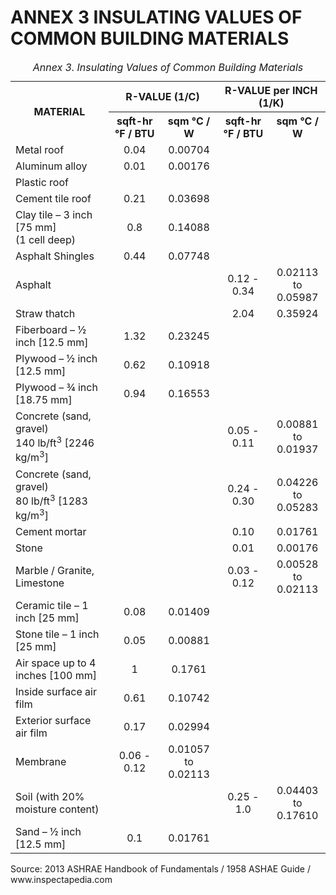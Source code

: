 # ANNEX 3 INSULATING VALUES OF COMMON BUILDING MATERIALS

<div>
<table>
  <caption><i>Annex 3. Insulating Values of Common Building Materials</i></caption>
  <tr>
    <th rowspan="2" align="center">MATERIAL</th>
    <th colspan="2" align="center">R-VALUE (1/C)</th>
    <th colspan="2" align="center">R-VALUE per INCH (1/K)</th>
  </tr>
  <tr>
    <th align="center">sqft-hr &deg;F / BTU</th>
    <th align="center">sqm &deg;C / W</th>
    <th align="center">sqft-hr &deg;F / BTU</th>
    <th align="center">sqm &deg;C / W</th>
  </tr>
  <tr>
    <td>Metal roof</td>
    <td align="center">0.04</td>
    <td align="center">0.00704</td>
    <td align="center"></td>
    <td align="center"></td>
  </tr>
  <tr>
    <td>Aluminum alloy</td>
    <td align="center">0.01</td>
    <td align="center">0.00176</td>
    <td align="center"></td>
    <td align="center"></td>
  </tr>
  <tr>
    <td>Plastic roof</td>
    <td align="center"></td>
    <td align="center"></td>
    <td align="center"></td>
    <td align="center"></td>
  </tr>
  <tr>
    <td>Cement tile roof</td>
    <td align="center">0.21</td>
    <td align="center">0.03698</td>
    <td align="center"></td>
    <td align="center"></td>
  </tr>
  <tr>
    <td>Clay tile &ndash; 3 inch [75 mm]<br>(1 cell deep)</td>
    <td align="center">0.8</td>
    <td align="center">0.14088</td>
    <td align="center"></td>
    <td align="center"></td>
  </tr>
  <tr>
    <td>Asphalt Shingles</td>
    <td align="center">0.44</td>
    <td align="center">0.07748</td>
    <td align="center"></td>
    <td align="center"></td>
  </tr>
  <tr>
    <td>Asphalt</td>
    <td align="center"></td>
    <td align="center"></td>
    <td align="center">0.12 - 0.34</td>
    <td align="center">0.02113 to<br>0.05987</td>
  </tr>
  <tr>
    <td>Straw thatch</td>
    <td align="center"></td>
    <td align="center"></td>
    <td align="center">2.04</td>
    <td align="center">0.35924</td>
  </tr>
  <tr>
    <td>Fiberboard &ndash; &frac12; inch [12.5 mm]</td>
    <td align="center">1.32</td>
    <td align="center">0.23245</td>
    <td align="center"></td>
    <td align="center"></td>
  </tr>
  <tr>
    <td>Plywood &ndash; &frac12; inch [12.5 mm]</td>
    <td align="center">0.62</td>
    <td align="center">0.10918</td>
    <td align="center"></td>
    <td align="center"></td>
  </tr>
  <tr>
    <td>Plywood &ndash; &frac34; inch [18.75 mm]</td>
    <td align="center">0.94</td>
    <td align="center">0.16553</td>
    <td align="center"></td>
    <td align="center"></td>
  </tr>
  <tr>
    <td>Concrete (sand, gravel)<br>140 lb/ft<sup>3</sup> [2246 kg/m<sup>3</sup>]</td>
    <td align="center"></td>
    <td align="center"></td>
    <td align="center">0.05 - 0.11</td>
    <td align="center">0.00881 to<br>0.01937</td>
  </tr>
  <tr>
    <td>Concrete (sand, gravel)<br>80 lb/ft<sup>3</sup> [1283 kg/m<sup>3</sup>]</td>
    <td align="center"></td>
    <td align="center"></td>
    <td align="center">0.24 - 0.30</td>
    <td align="center">0.04226 to<br>0.05283</td>
  </tr>
  <tr>
    <td>Cement mortar</td>
    <td align="center"></td>
    <td align="center"></td>
    <td align="center">0.10</td>
    <td align="center">0.01761</td>
  </tr>
  <tr>
    <td>Stone</td>
    <td align="center"></td>
    <td align="center"></td>
    <td align="center">0.01</td>
    <td align="center">0.00176</td>
  </tr>
  <tr>
    <td>Marble / Granite, Limestone</td>
    <td align="center"></td>
    <td align="center"></td>
    <td align="center">0.03 - 0.12</td>
    <td align="center">0.00528 to<br>0.02113</td>
  </tr>
  <tr>
    <td>Ceramic tile &ndash; 1 inch [25 mm]</td>
    <td align="center">0.08</td>
    <td align="center">0.01409</td>
    <td align="center"></td>
    <td align="center"></td>
  </tr>
  <tr>
    <td>Stone tile &ndash; 1 inch [25 mm]</td>
    <td align="center">0.05</td>
    <td align="center">0.00881</td>
    <td align="center"></td>
    <td align="center"></td>
  </tr>
  <tr>
    <td>Air space up to 4 inches [100 mm]</td>
    <td align="center">1</td>
    <td align="center">0.1761</td>
    <td align="center"></td>
    <td align="center"></td>
  </tr>
  <tr>
    <td>Inside surface air film</td>
    <td align="center">0.61</td>
    <td align="center">0.10742</td>
    <td align="center"></td>
    <td align="center"></td>
  </tr>
  <tr>
    <td>Exterior surface air film</td>
    <td align="center">0.17</td>
    <td align="center">0.02994</td>
    <td align="center"></td>
    <td align="center"></td>
  </tr>
  <tr>
    <td>Membrane</td>
    <td align="center">0.06 - 0.12</td>
    <td align="center">0.01057 to<br>0.02113</td>
    <td align="center"></td>
    <td align="center"></td>
  </tr>
  <tr>
    <td>Soil (with 20% moisture content)</td>
    <td align="center"></td>
    <td align="center"></td>
    <td align="center">0.25 - 1.0</td>
    <td align="center">0.04403 to<br>0.17610</td>
  </tr>
  <tr>
    <td>Sand &ndash; &frac12; inch [12.5 mm]</td>
    <td align="center">0.1</td>
    <td align="center">0.01761</td>
    <td align="center"></td>
    <td align="center"></td>
  </tr>
</table>
<p>Source: 2013 ASHRAE Handbook of Fundamentals / 1958 ASHAE Guide / www.inspectapedia.com</p>
</div>
